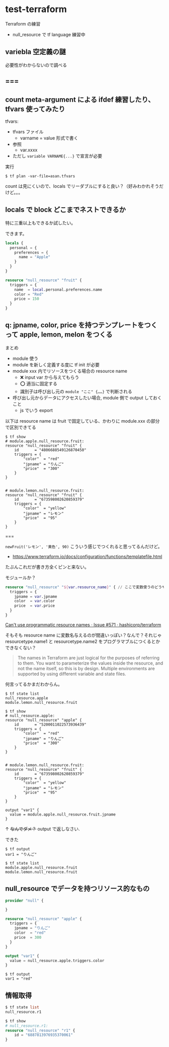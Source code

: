 # test-terraform
Terraform の練習

- null_resource で tf language 練習中

## variebla 空定義の謎
必要性がわからないので調べる

## ===

## count meta-argument による ifdef 練習したり、tfvars 使ってみたり
tfvars:

- tfvars ファイル
    - varname = value 形式で書く
- 参照
    - var.xxxx
- ただし `variable VARNAME{...}` で宣言が必要

実行

```
$ tf plan -var-file=asan.tfvars
```

count は見にくいので、locals でリーダブルにすると良い？（好みわかれそうだけど。。。

## locals で block どこまでネストできるか
特に三重以上もできるか試したい。

できます。

```tf
locals {
  personal = {
    preferences = {
      name = "Apple"
    }
  }
}

resource "null_resource" "fruit" {
  triggers = {
    name  = local.personal.preferences.name
    color = "Red"
    price = 150
  }
}
```

## q: jpname, color, price を持つテンプレートをつくって apple, lemon, melon をつくる
まとめ

- module 使う
- module を新しく定義する度に tf init が必要
- module xxx 内でリソースをつくる場合の resource name
    - :x: input var から与えてもらう
    - :o: 適当に固定する
    - 識別子は呼び出し元の `module "ここ" {……}` で判断される
- 呼び出し元からデータにアクセスしたい場合, module 側で output しておくこと
    - js でいう export

以下は resource name は fruit で固定している、かわりに module.xxx の部分で区別できてる

```terminal
$ tf show
# module.apple.null_resource.fruit:
resource "null_resource" "fruit" {
    id       = "4806688549126870450"
    triggers = {
        "color"  = "red"
        "jpname" = "りんご"
        "price"  = "300"
    }
}


# module.lemon.null_resource.fruit:
resource "null_resource" "fruit" {
    id       = "673598002620859379"
    triggers = {
        "color"  = "yellow"
        "jpname" = "レモン"
        "price"  = "95"
    }
}
```

===

`newFruit('レモン', '黄色', 90)` こういう感じでつくれると思ってるんだけど。

- https://www.terraform.io/docs/configuration/functions/templatefile.html

たぶんこれだが書き方全くピンと来ない。

モジュールか？

```tf
resource "null_resource" "${var.resource_name}" { // ここで変数使うのどうやるん？
  triggers = {
    jpname = var.jpname
    color  = var.color
    price  = var.price
  }
}
```

[Can't use programmatic resource names · Issue #571 · hashicorp/terraform](https://github.com/hashicorp/terraform/issues/571)

そもそも resource name に変数名与えるのが間違いっぽい？なんで？それじゃ resourcetype.name1 と resourcetype.name2 をプログラマブルにつくるとかできなくない？

> The names in Terraform are just logical for the purposes of referring to them. You want to parameterize the values inside the resource, and not the name itself, so this is by design. Multiple environments are supported by using different variable and state files.

何言ってるかまだわからん。

```
$ tf state list
null_resource.apple
module.lemon.null_resource.fruit

$ tf show
# null_resource.apple:
resource "null_resource" "apple" {
    id       = "5200011022573936439"
    triggers = {
        "color"  = "red"
        "jpname" = "りんご"
        "price"  = "300"
    }
}


# module.lemon.null_resource.fruit:
resource "null_resource" "fruit" {
    id       = "673598002620859379"
    triggers = {
        "color"  = "yellow"
        "jpname" = "レモン"
        "price"  = "95"
    }
}
```

```
output "var1" {
  value = module.apple.null_resource.fruit.jpname
}
```

↑ ~~なんでダメ？~~ output で返しなさい.

できた

```
$ tf output
var1 = "りんご"

$ tf state list
module.apple.null_resource.fruit
module.lemon.null_resource.fruit
```

## null_resource でデータを持つリソース的なもの

```tf
provider "null" {

}

resource "null_resource" "apple" {
  triggers = {
    jpname = "りんご"
    color  = "red"
    price  = 300
  }
}

output "var1" {
  value = null_resource.apple.triggers.color
}
```

```
$ tf output
var1 = "red"
```

## 情報取得

```tf
$ tf state list
null_resource.r1

$ tf show
# null_resource.r1:
resource "null_resource" "r1" {
    id = "6887813976935370061"
}
```

